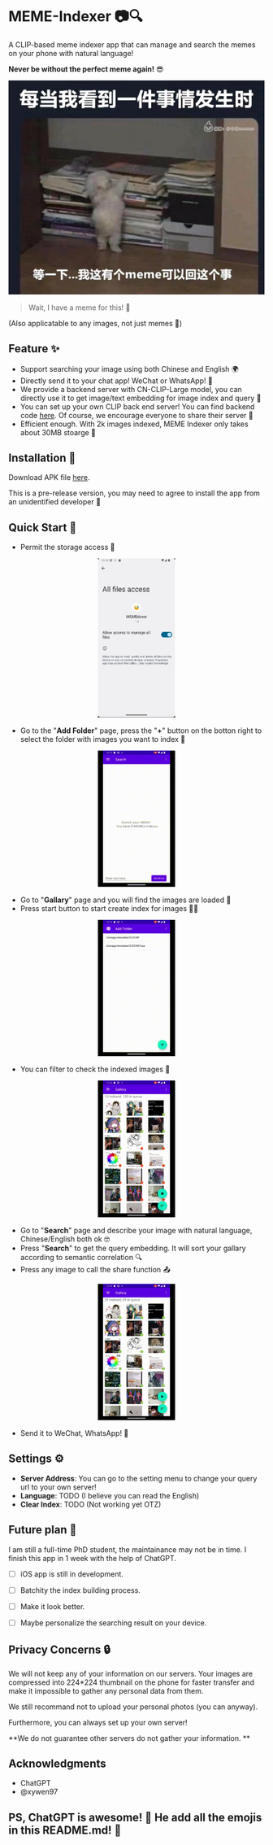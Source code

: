 # MEME-Indexer 📷🔍

A CLIP-based meme indexer app that can manage and search the memes on your phone with natural language! 

**Never be without the perfect meme again!** 😎

![](./imgs/have_a_meme.jpg)
> Wait, I have a meme for this! 🤣

(Also applicatable to any images, not just memes 🤫)

## Feature ✨

- Support searching your image using both Chinese and English 🌍
- Directly send it to your chat app! WeChat or WhatsApp! 🚀
- We provide a backend server with CN-CLIP-Large model, you can directly use it to get image/text embedding for image index and query 🔧
- You can set up your own CLIP back end server! You can find backend code [here](https://github.com/xywen97/cn_clip_server). Of course, we encourage everyone to share their server 🤝
- Efficient enough. With 2k images indexed, MEME Indexer only takes about 30MB stoarge 🚀

## Installation 📲

Download APK file [here](https://github.com/VEWOXIC/MEME-Indexer/releases). 

This is a pre-release version, you may need to agree to install the app from an unidentified developer 🙈

## Quick Start 🚀

- Permit the storage access 📂
<div align="center">
<img src=./imgs/File_access.png width=30% />
</div>

- Go to the "**Add Folder**" page, press the "**+**" button on the botton right to select the folder with images you want to index 📁

<div align="center">
<img src=./imgs/add_folder.gif width=30% />
</div>

- Go to "**Gallary**" page and you will find the images are loaded 📸
- Press start button to start create index for images 🏃‍♂️

<div align="center">
<img src=./imgs/Create_index.gif width=30% />
</div>

- You can filter to check the indexed images 🔎

<div align="center">
<img src=./imgs/Filter.gif width=30% />
</div>

- Go to "**Search**" page and describe your image with natural language, Chinese/English both ok 🤓
- Press "**Search**" to get the query embedding. It will sort your gallary according to semantic correlation 🔍
- Press any image to call the share function 📤

<div align="center">
<img src=./imgs/search.gif width=30% />
</div>

- Send it to WeChat, WhatsApp! 🚀

## Settings ⚙️

- **Server Address**: You can go to the setting menu to change your query url to your own server! 
- **Language**: TODO (I believe you can read the English)
- **Clear Index**: TODO (Not working yet OTZ)

## Future plan 🤔

I am still a full-time PhD student, the maintainance may not be in time. I finish this app in 1 week with the help of ChatGPT. 

- [ ] iOS app is still in development. 
- [ ] Batchity the index building process. 
- [ ] Make it look better. 
- [ ] Maybe personalize the searching result on your device. 


## Privacy Concerns 🔒

We will not keep any of your information on our servers. Your images are compressed into 224\*224 thumbnail on the phone for faster transfer and make it impossible to gather any personal data from them. 

We still recommand not to upload your personal photos (you can anyway). 

Furthermore, you can always set up your own server! 

**We do not guarantee other servers do not gather your information. **

## Acknowledgments

- ChatGPT
- @xywen97

## PS, ChatGPT is awesome! 🤩 He add all the emojis in this README.md! 🤣
